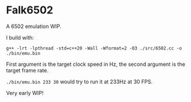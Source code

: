 # Falk6502
A 6502 emulation WIP.

I build with:

`g++ -lrt -lpthread -std=c++20 -Wall -Wformat=2 -O3 ./src/6502.cc -o ./bin/emu.bin`

First argument is the target clock speed in Hz, the second argument is the target frame rate.

`./bin/emu.bin 233 30` would try to run it at 233Hz at 30 FPS.

Very early WIP!
